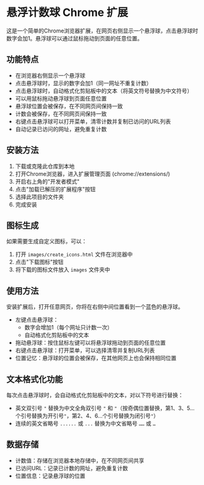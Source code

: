 # 悬浮计数球 Chrome 扩展

这是一个简单的Chrome浏览器扩展，在网页右侧显示一个悬浮球，点击悬浮球时数字会加1。悬浮球可以通过鼠标拖动到页面的任意位置。

## 功能特点

- 在浏览器右侧显示一个悬浮球
- 点击悬浮球时，显示的数字会加1（同一网址不重复计数）
- 点击悬浮球时，自动格式化剪贴板中的文本（将英文符号替换为中文符号）
- 可以用鼠标拖动悬浮球到页面任意位置
- 悬浮球位置会被保存，在不同网页间保持一致
- 计数会被保存，在不同网页间保持一致
- 右键点击悬浮球可以打开菜单，清零计数并复制已访问的URL列表
- 自动记录已访问的网址，避免重复计数

## 安装方法

1. 下载或克隆此仓库到本地
2. 打开Chrome浏览器，进入扩展管理页面 (chrome://extensions/)
3. 开启右上角的"开发者模式"
4. 点击"加载已解压的扩展程序"按钮
5. 选择此项目的文件夹
6. 完成安装

## 图标生成

如果需要生成自定义图标，可以：
1. 打开 `images/create_icons.html` 文件在浏览器中
2. 点击"下载图标"按钮
3. 将下载的图标文件放入 `images` 文件夹中

## 使用方法

安装扩展后，打开任意网页，你将在右侧中间位置看到一个蓝色的悬浮球。

- 左键点击悬浮球：
  - 数字会增加1（每个网址只计数一次）
  - 自动格式化剪贴板中的文本
- 拖动悬浮球：按住鼠标左键可以将悬浮球拖动到页面的任意位置
- 右键点击悬浮球：打开菜单，可以选择清零并复制URL列表
- 位置记忆：悬浮球的位置会被保存，在其他网页上也会保持相同位置

## 文本格式化功能

每次点击悬浮球时，会自动格式化剪贴板中的文本，对以下符号进行替换：
- 英文双引号 `"` 替换为中文全角双引号 `"` 和 `"`（按奇偶位置替换，第1、3、5...个引号替换为开引号`"`，第2、4、6...个引号替换为闭引号`"`）
- 连续的英文省略号 `......` 或 `...` 替换为中文省略号 `……` 或 `…`

## 数据存储

- 计数值：存储在浏览器本地存储中，在不同网页间共享
- 已访问URL：记录已计数的网址，避免重复计数
- 位置信息：记录悬浮球的位置 